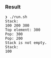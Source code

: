 ### Result

```
❯ ./run.sh
Stack:
100 200 300
Top element: 300
Pop: 300
Pop: 200
Stack is not empty.
Stack:
100

```